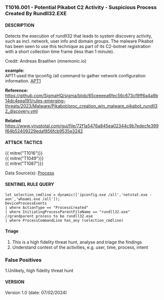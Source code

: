 ### T1016.001 - Potential Pikabot C2 Activity - Suspicious Process Created By Rundll32.EXE

#### DESCRIPTION

Detects the execution of rundll32 that leads to system discovery activity, such as incl. network, user info and domain groups.
The malware Pikabot has been seen to use this technique as part of its C2-botnet registration with a short collection time frame (less than 1 minute).

Credit: Andreas Braathen (mnemonic.io)

**example:**\
APT1 used the ipconfig /all command to gather network configuration information.
[APT1](https://attack.mitre.org/groups/G0006/)

**Reference:**\
https://github.com/SigmaHQ/sigma/blob/65ceeeea6fec56c673cf9ff6a4a9b14dc4eea191/rules-emerging-threats/2023/Malware/Pikabot/proc_creation_win_malware_pikabot_rundll32_discovery.yml

**Related**\
https://www.virustotal.com/gui/file/72f1a5476a845ea02344c9b7edecfe399f64b52409229edaf856fcb9535e3242

#### ATT&CK TACTICS <br />

{{ mitre("T1016")}}\
{{ mitre("T1049")}}\
{{ mitre("T1087")}}

Data Source(s):
[Process](https://attack.mitre.org/datasources/DS0009/#Process%20Creation)

#### SENTINEL RULE QUERY <br />

```
let selection_cmdline = dynamic(['ipconfig.exe /all','netstat.exe -aon','whoami.exe /all']);
DeviceProcessEvents
| where ActionType == "ProcessCreated"
| where InitiatingProcessParentFileName == "rundll32.exe" //grandparent process to be rundll32.exe
| where ProcessCommandLine has_any (selection_cmdline)
```

#### Triage <br />

1. This is a high fidelity threat hunt, analyse and triage the findings
1. Understand context of the activities, e.g. user, time, process, intent

### False Positives <br />

1.Unlikely, high fidelity threat hunt

#### VERSION <br />

Version 1.0 (date: 07/02/2024)
